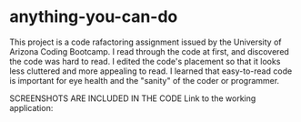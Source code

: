 # anything-you-can-do
This project is a code rafactoring assignment issued by the University of Arizona Coding Bootcamp.
I read through the code at first, and discovered the code was hard to read. I edited the code's placement so that it looks less cluttered and more appealing to read.
I learned that easy-to-read code is important for eye health and the "sanity" of the coder or programmer.

SCREENSHOTS ARE INCLUDED IN THE CODE
Link to the working application:
